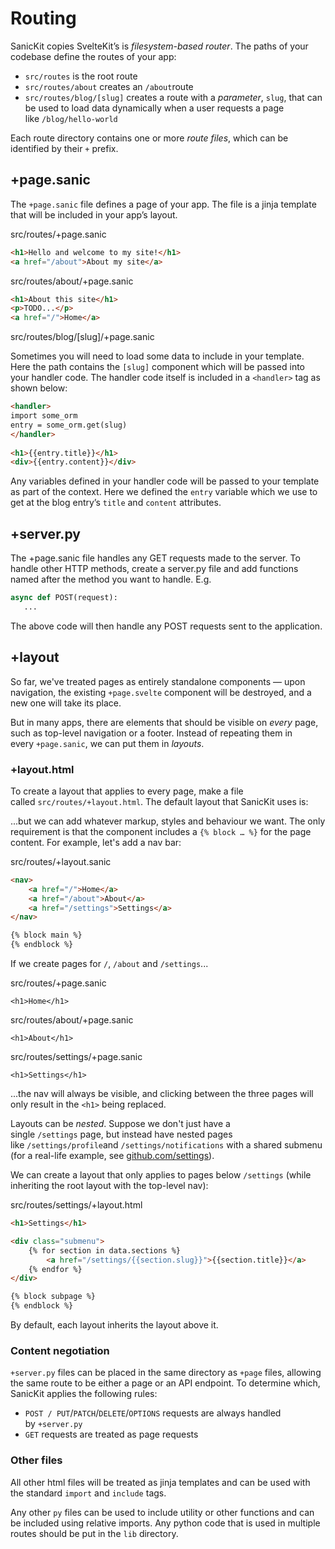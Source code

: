 # Routing

SanicKit copies SvelteKit’s is _filesystem-based router_. The paths of your codebase define the routes of your app:

*   `src/routes` is the root route
*   `src/routes/about` creates an `/about`route
*   `src/routes/blog/[slug]` creates a route with a _parameter_, `slug`, that can be used to load data dynamically when a user requests a page like `/blog/hello-world`

Each route directory contains one or more _route files_, which can be identified by their `+` prefix.

## +page.sanic

The `+page.sanic` file defines a page of your app. The file is a jinja template that will be included in your app’s layout. 

src/routes/+page.sanic

```html
<h1>Hello and welcome to my site!</h1>
<a href="/about">About my site</a>
```

src/routes/about/+page.sanic

```html
<h1>About this site</h1>
<p>TODO...</p>
<a href="/">Home</a>
```

src/routes/blog/\[slug\]/+page.sanic

Sometimes you will need to load some data to include in your template. Here the path contains the `[slug]` component which will be passed into your handler code. The handler code itself is included in a `<handler>` tag as shown below:

```html
<handler>
import some_orm
entry = some_orm.get(slug)
</handler>
    
<h1>{{entry.title}}</h1>
<div>{{entry.content}}</div>
```

Any variables defined in your handler code will be passed to your template as part of the context. Here we defined the `entry` variable which we use to get at the blog entry’s `title` and `content` attributes. 

## +server.py 

The +page.sanic file handles any GET requests made to the server. To handle other HTTP methods, create a server.py file and add functions named after the method you want to handle. E.g.

```python
async def POST(request):
   ...
```

The above code will then handle any POST requests sent to the application. 

## +layout

So far, we've treated pages as entirely standalone components — upon navigation, the existing `+page.svelte` component will be destroyed, and a new one will take its place.

But in many apps, there are elements that should be visible on _every_ page, such as top-level navigation or a footer. Instead of repeating them in every `+page.sanic`, we can put them in _layouts_.

### +layout.html

To create a layout that applies to every page, make a file called `src/routes/+layout.html`. The default layout that SanicKit uses is:


...but we can add whatever markup, styles and behaviour we want. The only requirement is that the component includes a `{% block … %}` for the page content. For example, let's add a nav bar:

src/routes/+layout.sanic 

```html
<nav>
    <a href="/">Home</a>
    <a href="/about">About</a>
    <a href="/settings">Settings</a>
</nav>

{% block main %}
{% endblock %}
```
If we create pages for `/`, `/about` and `/settings`...

src/routes/+page.sanic

    <h1>Home</h1>

src/routes/about/+page.sanic

    <h1>About</h1>

src/routes/settings/+page.sanic

    <h1>Settings</h1>

...the nav will always be visible, and clicking between the three pages will only result in the `<h1>` being replaced.

Layouts can be _nested_. Suppose we don't just have a single `/settings` page, but instead have nested pages like `/settings/profile`and `/settings/notifications` with a shared submenu (for a real-life example, see [github.com/settings](https://github.com/settings)).

We can create a layout that only applies to pages below `/settings` (while inheriting the root layout with the top-level nav):

src/routes/settings/+layout.html

```html
<h1>Settings</h1>

<div class="submenu">
    {% for section in data.sections %}
        <a href="/settings/{{section.slug}}">{{section.title}}</a>
    {% endfor %}
</div>

{% block subpage %}
{% endblock %}
```

By default, each layout inherits the layout above it.

### Content negotiation

`+server.py` files can be placed in the same directory as `+page` files, allowing the same route to be either a page or an API endpoint. To determine which, SanicKit applies the following rules:

*   `POST / PUT`/`PATCH`/`DELETE`/`OPTIONS` requests are always handled by `+server.py`
*   `GET` requests are treated as page requests

### Other files

All other html files will be treated as jinja templates and can be used with the standard `import` and `include` tags.

Any other `py` files can be used to include utility or other functions and can be included using relative imports. Any python code that is used in multiple routes should be put in the `lib` directory.
